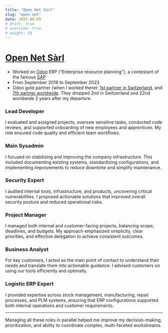 ```yaml
---
title: "Open Net Sàrl"
slug: "open-net"
date: 2025-09-05
# draft: true
# overview: true
# weight: 50
---
```


# [Open Net Sàrl](https://www.open-net.ch/)
* Worked on [Odoo](https://www.odoo.com/) ERP ("Enterprise resource planning"), a contestant of the famous [SAP](https://www.sap.com)
* From September 2018 to September 2023
* Odoo gold partner (when I worked there): [1st partner in Switzerland](https://www.odoo.com/fr_FR/partners/country/suisse-41), and [7th partner worldwide](https://www.odoo.com/fr_FR/partners?&country_all=True). They dropped 2nd in Switzerland and 22nd worldwide 2 years after my departure.


### Lead Developer

I evaluated and assigned projects, oversaw sensitive tasks, conducted code reviews, and supported onboarding of new employees and apprentices. My role ensured code quality and efficient team workflows.

### Main Sysadmin

I focused on stabilizing and improving the company infrastructure. This included documenting existing systems, standardizing configurations, and implementing improvements to reduce downtime and simplify maintenance.

### Security Expert

I audited internal tools, infrastructure, and products, uncovering critical vulnerabilities. I proposed actionable solutions that improved overall security posture and reduced operational risks.

### Project Manager

I managed both internal and customer-facing projects, balancing scope, deadlines, and budgets. My approach emphasized simplicity, clear priorities, and effective delegation to achieve consistent outcomes.

### Business Analyst

For key customers, I acted as the main point of contact to understand their needs and translate them into actionable guidance. I advised customers on using our tools efficiently and optimally.

### Logistic ERP Expert

I provided expertise across stock management, manufacturing, repair processes, and PLM systems, ensuring that ERP configurations supported both internal operations and customer requirements.

---

Managing all these roles in parallel helped me improve my decision-making, prioritization, and ability to coordinate complex, multi-faceted workstreams.